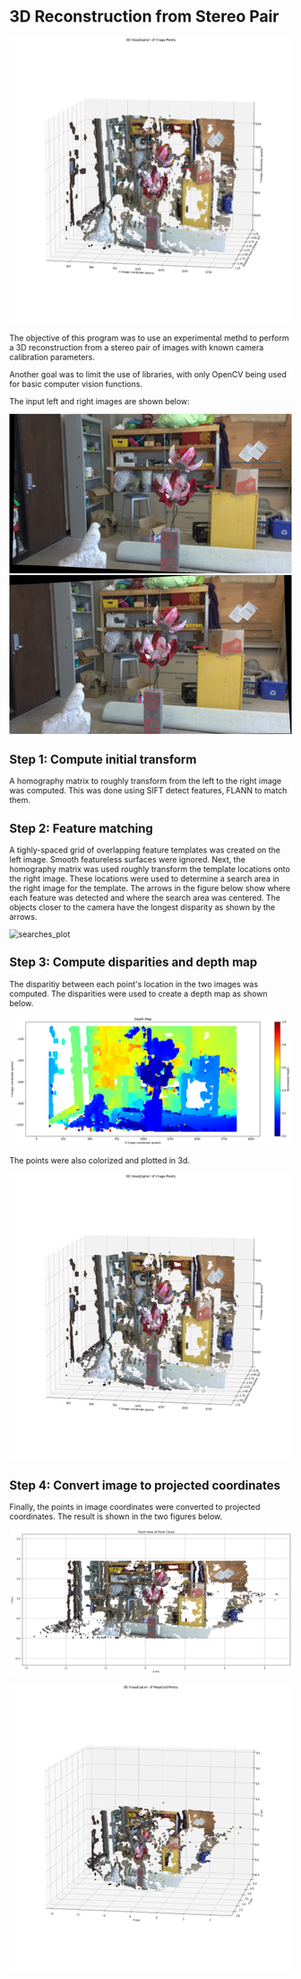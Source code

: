 # 3D Reconstruction from Stereo Pair

![3d_visualization_of_image_points](3d_visualization_of_image_points.png)

The objective of this program was to use an experimental methd to perform a 3D reconstruction from a stereo pair of images with known camera calibration parameters.

Another goal was to limit the use of libraries, with only OpenCV being used for basic computer vision functions.

The input left and right images are shown below:

![imL](imL.png)
![imR](imR.png)

## Step 1: Compute initial transform
A homography matrix to roughly transform from the left to the right image was computed. This was done using SIFT detect features, FLANN to match them.

## Step 2: Feature matching
A tighly-spaced grid of overlapping feature templates was created on the left image. Smooth featureless surfaces were ignored. Next, the homography matrix was used roughly transform the template locations onto the right image. These locations were used to determine a search area in the right image for the template. The arrows in the figure below show where each feature was detected and where the search area was centered. The objects closer to the camera have the longest disparity as shown by the arrows.

![searches_plot](searches_plot.png)

## Step 3: Compute disparities and depth map
The disparitiy between each point's location in the two images was computed. The disparities were used to create a depth map as shown below.

![depth_map](depth_map.png)

The points were also colorized and plotted in 3d.

![3d_visualization_of_image_points](3d_visualization_of_image_points.png)

## Step 4: Convert image to projected coordinates
Finally, the points in image coordinates were converted to projected coordinates. The result is shown in the two figures below.

![front_view_out_point_cloud](front_view_out_point_cloud.png)

![3d_visualization_of_projected_points](3d_visualization_of_projected_points.png)